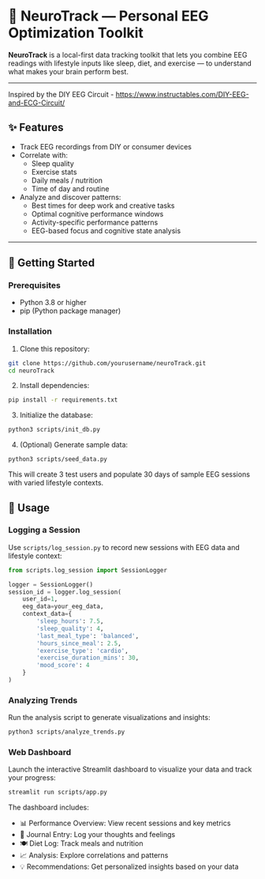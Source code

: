 # 🧠 NeuroTrack — Personal EEG Optimization Toolkit

**NeuroTrack** is a local-first data tracking toolkit that lets you combine EEG readings with lifestyle inputs like sleep, diet, and exercise — to understand what makes your brain perform best.

---

Inspired by the DIY EEG Circuit - https://www.instructables.com/DIY-EEG-and-ECG-Circuit/ 

## ✨ Features

- Track EEG recordings from DIY or consumer devices
- Correlate with:
  - Sleep quality
  - Exercise stats
  - Daily meals / nutrition
  - Time of day and routine
- Analyze and discover patterns:
  - Best times for deep work and creative tasks
  - Optimal cognitive performance windows
  - Activity-specific performance patterns
  - EEG-based focus and cognitive state analysis

---

## 🚀 Getting Started

### Prerequisites
- Python 3.8 or higher
- pip (Python package manager)

### Installation
1. Clone this repository:
```bash
git clone https://github.com/yourusername/neuroTrack.git
cd neuroTrack
```

2. Install dependencies:
```bash
pip install -r requirements.txt
```

3. Initialize the database:
```bash
python3 scripts/init_db.py
```

4. (Optional) Generate sample data:
```bash
python3 scripts/seed_data.py
```
This will create 3 test users and populate 30 days of sample EEG sessions with varied lifestyle contexts.

## 📝 Usage

### Logging a Session
Use `scripts/log_session.py` to record new sessions with EEG data and lifestyle context:

```python
from scripts.log_session import SessionLogger

logger = SessionLogger()
session_id = logger.log_session(
    user_id=1,
    eeg_data=your_eeg_data,
    context_data={
        'sleep_hours': 7.5,
        'sleep_quality': 4,
        'last_meal_type': 'balanced',
        'hours_since_meal': 2.5,
        'exercise_type': 'cardio',
        'exercise_duration_mins': 30,
        'mood_score': 4
    }
)
```

### Analyzing Trends
Run the analysis script to generate visualizations and insights:

```bash
python3 scripts/analyze_trends.py
```

### Web Dashboard
Launch the interactive Streamlit dashboard to visualize your data and track your progress:

```bash
streamlit run scripts/app.py
```

The dashboard includes:
- 📊 Performance Overview: View recent sessions and key metrics
- 📝 Journal Entry: Log your thoughts and feelings
- 🍽️ Diet Log: Track meals and nutrition
- 📈 Analysis: Explore correlations and patterns
- 💡 Recommendations: Get personalized insights based on your data

